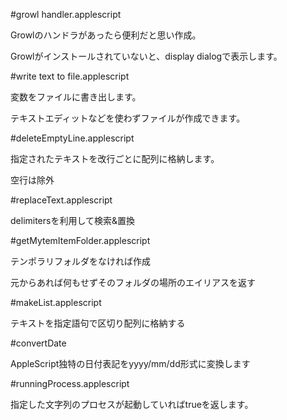 #growl handler.applescript

Growlのハンドラがあったら便利だと思い作成。

Growlがインストールされていないと、display dialogで表示します。

#write text to file.applescript

変数をファイルに書き出します。

テキストエディットなどを使わずファイルが作成できます。

#deleteEmptyLine.applescript

指定されたテキストを改行ごとに配列に格納します。

空行は除外

#replaceText.applescript

delimitersを利用して検索&置換

#getMytemItemFolder.applescript

テンポラリフォルダをなければ作成

元からあれば何もせずそのフォルダの場所のエイリアスを返す

#makeList.applescript

テキストを指定語句で区切り配列に格納する

#convertDate

AppleScript独特の日付表記をyyyy/mm/dd形式に変換します

#runningProcess.applescript

指定した文字列のプロセスが起動していればtrueを返します。
